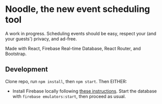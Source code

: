 # Noodle, the new event scheduling tool

A work in progress. Scheduling events should be easy, respect your (and your guests') privacy, and ad-free.

Made with React, Firebase Real-time Database, React Router, and Bootstrap.

## Development

Clone repo, run `npm install`, then `npm start`. Then EITHER:

- Install Firebase locally following [these instructions](https://firebase.google.com/docs/emulator-suite/install_and_configure). Start the database with `firebase emulators:start`, then proceed as usual.  
